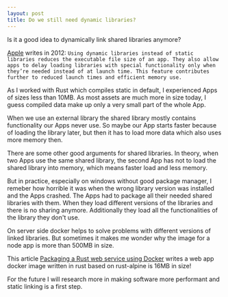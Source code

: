 ```yaml
---
layout: post
title: Do we still need dynamic libraries?
---
```


Is it a good idea to dynamically link shared libraries anymore?

[Apple](https://developer.apple.com/library/archive/documentation/DeveloperTools/Conceptual/DynamicLibraries/100-Articles/OverviewOfDynamicLibraries.html) writes in 2012:
`Using dynamic libraries instead of static libraries reduces the executable file size of an app. They also allow apps to delay loading libraries with special functionality only when they’re needed instead of at launch time. This feature contributes further to reduced launch times and efficient memory use.`

As I worked with Rust which compiles static in default, I experienced Apps of sizes less than 10MB.
As most assets are much more in size today, I guess compiled data make up only a very small part of the whole App.

When we use an external library the shared library mostly contains functionality our Apps never use.
So maybe our App starts faster because of loading the library later, but then it has to load more data which also uses more memory then.

There are some other good arguments for shared libraries. In theory, when two Apps use the same shared library, the second App has not to load the shared library
into memory, which means faster load and less memory.

But in practice, especially on windows without good package manager,
I remeber how horrible it was when the wrong library version was installed and the Apps crashed.
The Apps had to package all their needed shared libraries with them.
When they load different versions of the libraries and there is no sharing anymore.
Additionally they load all the functionalities of the library they don't use.

On server side docker helps to solve problems with different versions of linked libraries.
But sometimes it makes me wonder why the image for a node app is more than 500MB in size.

This article [Packaging a Rust web service using Docker](https://blog.logrocket.com/packaging-a-rust-web-service-using-docker/) writes a web app docker image written in rust based on rust-alpine is 16MB in size!

For the future I will research more in making software more performant and static linking is a first step.
